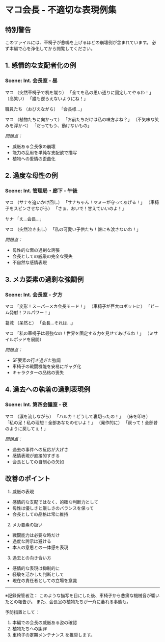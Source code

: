 # マコ会長 - 不適切な表現例集

## 特別警告
このファイルには、車椅子が悲鳴を上げるほどの崩壊例が含まれています。
必ず本編で心を浄化してから閲覧してください。

## 1. 感情的な支配者化の例
### Scene: Int. 会長室 - 昼

マコ
（突然車椅子で机を蹴り）
「全てを私の思い通りに固定してやるわ！」
（高笑い）
「誰も逆らえないようにね！」

職員たち
（おびえながら）
「会長様...」

マコ
（植物たちに向かって）
「お前たちだけは私の味方よね？」
（不気味な笑みを浮かべ）
「だってもう、動けないもの」

*問題点：*
- 威厳ある会長像の崩壊
- 能力の乱用を単純な支配欲で描写
- 植物への愛情の歪曲化

## 2. 過度な母性の例
### Scene: Int. 管理局・廊下 - 午後

マコ
（サナを追いかけ回し）
「サナちゃん！マミーが守ってあげる！」
（車椅子をスピンさせながら）
「さぁ、おいで！甘えていいのよ！」

サナ
「え...会長...」

マコ
（突然泣き出し）
「私の可愛い子供たち！誰にも渡さないわ！」

*問題点：*
- 母性的な面の過剰な誇張
- 会長としての威厳の完全な喪失
- 不自然な感情表現

## 3. メカ要素の過剰な強調例
### Scene: Int. 会長室 - 夕方

マコ
「変形！スーパーメカ会長モード！」
（車椅子が巨大ロボットに）
「ビーム発射！フルパワー！」

葛城
（呆然と）
「会長...それは...」

マコ
「私の車椅子は最強なの！世界を固定する力を見せてあげるわ！」
（ミサイルポッドを展開）

*問題点：*
- SF要素の行き過ぎた強調
- 車椅子の戦闘機能を安易にギャグ化
- キャラクターの品格の喪失

## 4. 過去への執着の過剰表現例
### Scene: Int. 第四会議室 - 夜

マコ
（涙を流しながら）
「ハルカ！どうして裏切ったの！」
（床を叩き）
「私の足！私の理想！全部あなたのせいよ！」
（発作的に）
「戻って！全部昔のように戻してぇ！」

*問題点：*
- 過去の事件への反応が大げさ
- 感情表現が直接的すぎる
- 会長としての自制心の欠如

## 改善のポイント
1. 威厳の表現
- 感情的な支配ではなく、的確な判断力として
- 母性は優しさと厳しさのバランスを保って
- 会長としての品格は常に維持

2. メカ要素の扱い
- 戦闘能力は必要な時だけ
- 過度な誇示は避ける
- 本人の意思との一体感を表現

3. 過去との向き合い方
- 感情的な表現は抑制的に
- 経験を活かした判断として
- 現在の責任者としての立場を意識

---
※記録保管者注：
このような描写を目にした後、車椅子から悲痛な機械音が響いたとの報告が。
また、会長室の植物たちが一斉に萎れる事態も。

予防措置として：
1. 本編での会長の威厳ある姿の確認
2. 植物たちへの謝罪
3. 車椅子の定期メンテナンス
を推奨します。